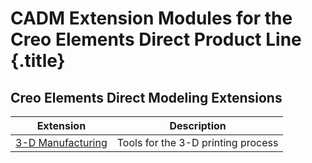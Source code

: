 # CADM Extension Modules for the Creo Elements Direct Product Line {.title}

## Creo Elements Direct Modeling Extensions

| Extension                                 | Description                       |
| ----------------------------------------- | --------------------------------- |
| [3-D Manufacturing](3d_printing/Index.md) | Tools for the 3-D printing process